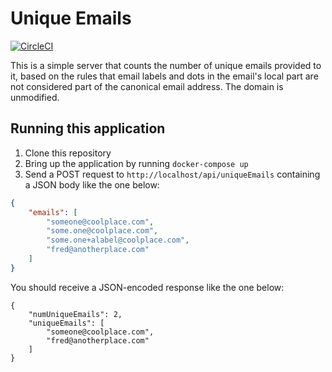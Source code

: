 # Unique Emails

[![CircleCI](https://circleci.com/gh/timrourke/unique-emails.svg?style=svg)](https://circleci.com/gh/timrourke/unique-emails)

This is a simple server that counts the number of unique emails provided to it, based on the rules that email labels and dots in the email's local part are not considered part of the canonical email address. The domain is unmodified.

## Running this application

1. Clone this repository
2. Bring up the application by running `docker-compose up`
3. Send a POST request to `http://localhost/api/uniqueEmails` containing a JSON body like the one below:

```json
{
	"emails": [
		"someone@coolplace.com",
		"some.one@coolplace.com",
		"some.one+alabel@coolplace.com",
		"fred@anotherplace.com"
	]
}
```

You should receive a JSON-encoded response like the one below:

```
{
	"numUniqueEmails": 2,
	"uniqueEmails": [
		"someone@coolplace.com",
		"fred@anotherplace.com"
	]
}
```

